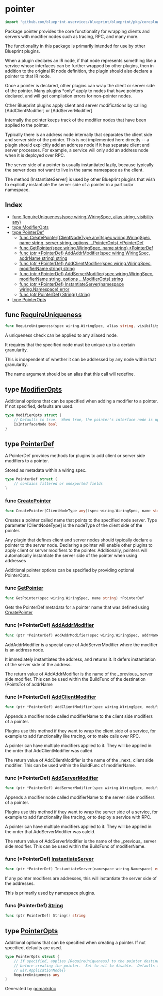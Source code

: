 <!-- Code generated by gomarkdoc. DO NOT EDIT -->

# pointer

```go
import "github.com/blueprint-uservices/blueprint/blueprint/pkg/coreplugins/pointer"
```

Package pointer provides the core functionality for wrapping clients and servers with modifier nodes such as tracing, RPC, and many more.

The functionality in this package is primarily intended for use by other Blueprint plugins.

When a plugin declares an IR node, if that node represents something like a service whose interfaces can be further wrapped by other plugins, then in addition to the original IR node definition, the plugin should also declare a pointer to that IR node.

Once a pointer is declared, other plugins can wrap the client or server side of the pointer. Many plugins \*only\* apply to nodes that have pointers declared, and will get compilation errors for non\-pointer nodes.

Other Blueprint plugins apply client and server modifications by calling \[AddClientModifier\] or \[AddServerModifier\].

Internally the pointer keeps track of the modifier nodes that have been applied to the pointer.

Typically there is an address node internally that separates the client side and server side of the pointer. This is not implemented here directly \-\- a plugin should explicitly add an address node if it has separate client and server processes. For example, a service will only add an address node when it is deployed over RPC.

The server side of a pointer is usually instantiated lazily, because typically the server does not want to live in the same namespace as the client.

The method \[InstantiateServer\] is used by other Blueprint plugins that wish to explicitly instantiate the server side of a pointer in a particular namespace.

## Index

- [func RequireUniqueness\(spec wiring.WiringSpec, alias string, visibility any\)](<#RequireUniqueness>)
- [type ModifierOpts](<#ModifierOpts>)
- [type PointerDef](<#PointerDef>)
  - [func CreatePointer\[ClientNodeType any\]\(spec wiring.WiringSpec, name string, server string, options ...PointerOpts\) \*PointerDef](<#CreatePointer>)
  - [func GetPointer\(spec wiring.WiringSpec, name string\) \*PointerDef](<#GetPointer>)
  - [func \(ptr \*PointerDef\) AddAddrModifier\(spec wiring.WiringSpec, addrName string\) string](<#PointerDef.AddAddrModifier>)
  - [func \(ptr \*PointerDef\) AddClientModifier\(spec wiring.WiringSpec, modifierName string\) string](<#PointerDef.AddClientModifier>)
  - [func \(ptr \*PointerDef\) AddServerModifier\(spec wiring.WiringSpec, modifierName string, options ...ModifierOpts\) string](<#PointerDef.AddServerModifier>)
  - [func \(ptr \*PointerDef\) InstantiateServer\(namespace wiring.Namespace\) error](<#PointerDef.InstantiateServer>)
  - [func \(ptr PointerDef\) String\(\) string](<#PointerDef.String>)
- [type PointerOpts](<#PointerOpts>)


<a name="RequireUniqueness"></a>
## func [RequireUniqueness](<https://github.com/blueprint-uservices/blueprint/blob/main/blueprint/pkg/coreplugins/pointer/visibility.go#L35>)

```go
func RequireUniqueness(spec wiring.WiringSpec, alias string, visibility any)
```

A uniqueness check can be applied to any aliased node.

It requires that the specified node must be unique up to a certain granularity.

This is independent of whether it can be addressed by any node within that granularity.

The name argument should be an alias that this call will redefine.

<a name="ModifierOpts"></a>
## type [ModifierOpts](<https://github.com/blueprint-uservices/blueprint/blob/main/blueprint/pkg/coreplugins/pointer/pointer.go#L79-L82>)

Additional options that can be specified when adding a modifier to a pointer. If not specified, defaults are used.

```go
type ModifierOpts struct {
    // Defaults to true.  When true, the pointer's interface node is updated
    IsInterfaceNode bool
}
```

<a name="PointerDef"></a>
## type [PointerDef](<https://github.com/blueprint-uservices/blueprint/blob/main/blueprint/pkg/coreplugins/pointer/pointer.go#L44-L56>)

A PointerDef provides methods for plugins to add client or server side modifiers to a pointer.

Stored as metadata within a wiring spec.

```go
type PointerDef struct {
    // contains filtered or unexported fields
}
```

<a name="CreatePointer"></a>
### func [CreatePointer](<https://github.com/blueprint-uservices/blueprint/blob/main/blueprint/pkg/coreplugins/pointer/pointer.go#L101>)

```go
func CreatePointer[ClientNodeType any](spec wiring.WiringSpec, name string, server string, options ...PointerOpts) *PointerDef
```

Creates a pointer called name that points to the specified node server. Type parameter \[ClientNodeType\] is the nodeType of the client side of the pointer.

Any plugin that defines client and server nodes should typically declare a pointer to the server node. Declaring a pointer will enable other plugins to apply client or server modifiers to the pointer. Additionally, pointers will automatically instantiate the server side of the pointer when using addresses

Additional pointer options can be specified by providing optional PointerOpts.

<a name="GetPointer"></a>
### func [GetPointer](<https://github.com/blueprint-uservices/blueprint/blob/main/blueprint/pkg/coreplugins/pointer/pointer.go#L144>)

```go
func GetPointer(spec wiring.WiringSpec, name string) *PointerDef
```

Gets the PointerDef metadata for a pointer name that was defined using [CreatePointer](<#CreatePointer>)

<a name="PointerDef.AddAddrModifier"></a>
### func \(\*PointerDef\) [AddAddrModifier](<https://github.com/blueprint-uservices/blueprint/blob/main/blueprint/pkg/coreplugins/pointer/pointer.go#L201>)

```go
func (ptr *PointerDef) AddAddrModifier(spec wiring.WiringSpec, addrName string) string
```

AddAddrModifier is a special case of AddServerModifier where the modifier is an address node.

It immediately instantiates the address, and returns it. It defers instantiation of the server side of the address.

The return value of AddAddrModifier is the name of the \_previous\_ server side modifier. This can be used within the BuildFunc of the destination \(PointsTo\) of addrName

<a name="PointerDef.AddClientModifier"></a>
### func \(\*PointerDef\) [AddClientModifier](<https://github.com/blueprint-uservices/blueprint/blob/main/blueprint/pkg/coreplugins/pointer/pointer.go#L160>)

```go
func (ptr *PointerDef) AddClientModifier(spec wiring.WiringSpec, modifierName string) string
```

Appends a modifier node called modifierName to the client side modifiers of a pointer.

Plugins use this method if they want to wrap the client side of a service, for example to add functionality like tracing, or to make calls over RPC.

A pointer can have multiple modifiers applied to it. They will be applied in the order that AddClientModifier was called.

The return value of AddClientModifier is the name of the \_next\_ client side modifier. This can be used within the BuildFunc of modifierName.

<a name="PointerDef.AddServerModifier"></a>
### func \(\*PointerDef\) [AddServerModifier](<https://github.com/blueprint-uservices/blueprint/blob/main/blueprint/pkg/coreplugins/pointer/pointer.go#L179>)

```go
func (ptr *PointerDef) AddServerModifier(spec wiring.WiringSpec, modifierName string, options ...ModifierOpts) string
```

Appends a modifier node called modifierName to the server side modifiers of a pointer.

Plugins use this method if they want to wrap the server side of a service, for example to add functionality like tracing, or to deploy a service with RPC.

A pointer can have multiple modifiers applied to it. They will be applied in the order that AddServerModifier was caleld.

The return value of AddServerModifier is the name of the \_previous\_ server side modifier. This can be used within the BuildFunc of modifierName.

<a name="PointerDef.InstantiateServer"></a>
### func \(\*PointerDef\) [InstantiateServer](<https://github.com/blueprint-uservices/blueprint/blob/main/blueprint/pkg/coreplugins/pointer/pointer.go#L221>)

```go
func (ptr *PointerDef) InstantiateServer(namespace wiring.Namespace) error
```

If any pointer modifiers are addresses, this will instantiate the server side of the addresses.

This is primarily used by namespace plugins.

<a name="PointerDef.String"></a>
### func \(PointerDef\) [String](<https://github.com/blueprint-uservices/blueprint/blob/main/blueprint/pkg/coreplugins/pointer/pointer.go#L58>)

```go
func (ptr PointerDef) String() string
```



<a name="PointerOpts"></a>
## type [PointerOpts](<https://github.com/blueprint-uservices/blueprint/blob/main/blueprint/pkg/coreplugins/pointer/pointer.go#L70-L75>)

Additional options that can be specified when creating a pointer. If not specified, defaults are used.

```go
type PointerOpts struct {
    // If specified, applies [RequireUniqueness] to the pointer destination
    // before creating the pointer.  Set to nil to disable.  Defaults to
    // &ir.ApplicationNode{}
    RequireUniqueness any
}
```

Generated by [gomarkdoc](<https://github.com/princjef/gomarkdoc>)
